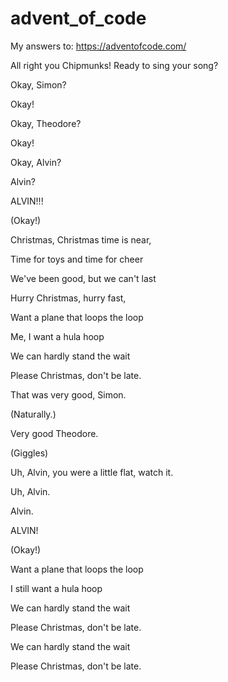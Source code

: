 # advent_of_code

My answers to:
https://adventofcode.com/

All right you Chipmunks!
Ready to sing your song?

Okay, Simon?

Okay!

Okay, Theodore?

Okay!

Okay, Alvin?

Alvin?

ALVIN!!!

(Okay!)

Christmas, Christmas time is near,

Time for toys and time for cheer

We've been good, but we can't last

Hurry Christmas, hurry fast,

Want a plane that loops the loop

Me, I want a hula hoop

We can hardly stand the wait

Please Christmas, don't be late.

That was very good, Simon.

(Naturally.)

Very good Theodore.

(Giggles)

Uh, Alvin, you were a little flat, watch it.

Uh, Alvin.

Alvin.

ALVIN!

(Okay!)

Want a plane that loops the loop

I still want a hula hoop

We can hardly stand the wait

Please Christmas, don't be late.

We can hardly stand the wait

Please Christmas, don't be late.

